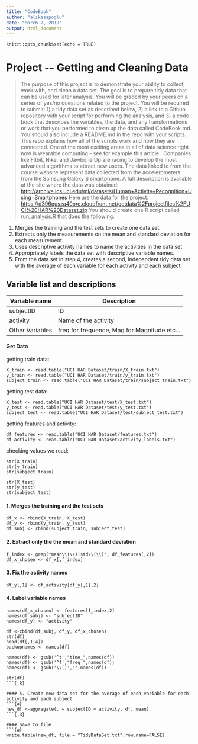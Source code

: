 ```yaml
---
title: "CodeBook"
author: "alikasapoglu"
date: "March 7, 2019"
output: html_document
---
```


```{r setup, include=FALSE}
knitr::opts_chunk$set(echo = TRUE)
```

# Project -- Getting and Cleaning Data
>The purpose of this project is to demonstrate your ability to collect, work with, and clean a data set. The goal is to prepare tidy data that can be used for later analysis. You will be graded by your peers on a series of yes/no questions related to the project. You will be required to submit: 1) a tidy data set as described below, 2) a link to a Github repository with your script for performing the analysis, and 3) a code book that describes the variables, the data, and any transformations or work that you performed to clean up the data called CodeBook.md. You should also include a README.md in the repo with your scripts. This repo explains how all of the scripts work and how they are connected.
One of the most exciting areas in all of data science right now is wearable computing - see for example this article . Companies like Fitbit, Nike, and Jawbone Up are racing to develop the most advanced algorithms to attract new users. The data linked to from the course website represent data collected from the accelerometers from the Samsung Galaxy S smartphone. A full description is available at the site where the data was obtained:
http://archive.ics.uci.edu/ml/datasets/Human+Activity+Recognition+Using+Smartphones
Here are the data for the project:
https://d396qusza40orc.cloudfront.net/getdata%2Fprojectfiles%2FUCI%20HAR%20Dataset.zip
You should create one R script called run_analysis.R that does the following. 
1. Merges the training and the test sets to create one data set. 
2. Extracts only the measurements on the mean and standard deviation for each measurement.
3. Uses descriptive activity names to name the activities in the data set
4. Appropriately labels the data set with descriptive variable names.
5. From the data set in step 4, creates a second, independent tidy data set with the average of each variable for each activity and each subject.



Variable list and descriptions
------------------------------

Variable name    | Description
-----------------|------------
subjectID        | ID 
activity         | Name of the activity
Other Variables  | freq for frequence, Mag for Magnitude etc...



#### Get Data
getting train data:
```{a}
X_train <- read.table("UCI HAR Dataset/train/X_train.txt")
y_train <- read.table("UCI HAR Dataset/train/y_train.txt")
subject_train <- read.table("UCI HAR Dataset/train/subject_train.txt")
```
getting test data:
```{a}
X_test <- read.table("UCI HAR Dataset/test/X_test.txt")
y_test <- read.table("UCI HAR Dataset/test/y_test.txt")
subject_test <- read.table("UCI HAR Dataset/test/subject_test.txt")
```
getting features and activity:
```{a}
df_features <- read.table("UCI HAR Dataset/features.txt")
df_activity <- read.table("UCI HAR Dataset/activity_labels.txt")
```
checking values we read:
```{a}
str(X_train)
str(y_train)
str(subject_train)

str(X_test)
str(y_test)
str(subject_test)
```



#### 1. Merges the training and the test sets
```{a}
df_x <- rbind(X_train, X_test)
df_y <- rbind(y_train, y_test)
df_subj <- rbind(subject_train, subject_test)
```

#### 2. Extract only the the mean and standard deviation
```{a}
f_index <- grep("mean\\(\\)|std\\(\\)", df_features[,2])
df_x_chosen <- df_x[,f_index]
```

#### 3. Fix the activity names
```{a}
df_y[,1] <- df_activity[df_y[,1],2]
```

#### 4. Label variable names
```{a}
names(df_x_chosen) <- features[f_index,2] 
names(df_subj) <- "subjectID"
names(df_y) <- "activity"

df <-cbind(df_subj, df_y, df_x_chosen)
str(df)
head(df[,1:4])
backupnames <- names(df)

names(df) <- gsub('^t',"time_",names(df))
names(df) <- gsub('^f',"freq_",names(df))
names(df) <- gsub('\\()',"",names(df))

str(df)
```{.R} 

#### 5. Create new data set for the average of each variable for each activity and each subject
```{a}
new_df <-aggregate(. ~ subjectID + activity, df, mean)
```{.R} 

#### Save to file
```{a}
write.table(new_df, file = "TidyDataSet.txt",row.name=FALSE)
```